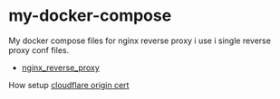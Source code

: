 # my-docker-compose

My docker compose files for nginx reverse  proxy i use i single reverse proxy conf files.

- [nginx_reverse_proxy](nginx/site-confs/default)



How setup [cloudflare origin cert](https://kb.virtubox.net/knowledgebase/cloudflare-ssl-origin-certificates-nginx/)
